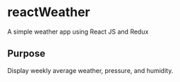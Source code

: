 # reactWeather
A simple weather app using React JS and Redux 
## Purpose
Display weekly average weather, pressure, and humidity.
